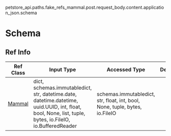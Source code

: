 petstore_api.paths.fake_refs_mammal.post.request_body.content.application_json.schema
# Schema

## Ref Info
Ref Class | Input Type | Accessed Type | Description
--------- | ---------- | ------------- | ------------
[Mammal](mammal.md) | dict, schemas.immutabledict, str, datetime.date, datetime.datetime, uuid.UUID, int, float, bool, None, list, tuple, bytes, io.FileIO, io.BufferedReader | schemas.immutabledict, str, float, int, bool, None, tuple, bytes, io.FileIO |
